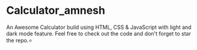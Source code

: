 # Calculator_amnesh
An Awesome Calculator build using HTML, CSS &amp; JavaScript with light and dark mode feature. Feel free to check out the code and don't forget to star the repo.⭐
